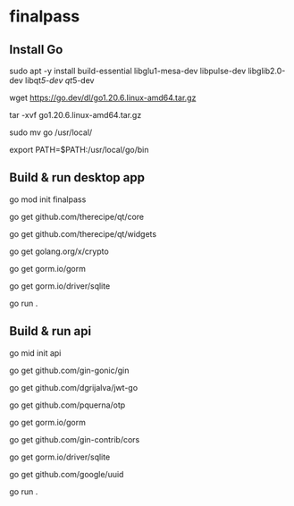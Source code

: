 # finalpass

## Install Go

sudo apt -y install build-essential libglu1-mesa-dev libpulse-dev libglib2.0-dev libqt*5-dev qt*5-dev

wget https://go.dev/dl/go1.20.6.linux-amd64.tar.gz

tar -xvf go1.20.6.linux-amd64.tar.gz

sudo mv go /usr/local/

export PATH=$PATH:/usr/local/go/bin

## Build & run desktop app

go mod init finalpass

go get github.com/therecipe/qt/core

go get github.com/therecipe/qt/widgets

go get golang.org/x/crypto

go get gorm.io/gorm

go get gorm.io/driver/sqlite

go run .

## Build & run api

go mid init api

go get github.com/gin-gonic/gin

go get github.com/dgrijalva/jwt-go

go get github.com/pquerna/otp

go get gorm.io/gorm

go get github.com/gin-contrib/cors

go get gorm.io/driver/sqlite

go get github.com/google/uuid

go run .

